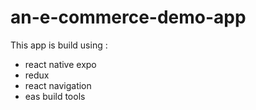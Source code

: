 # an-e-commerce-demo-app
This app is build using :
- react native expo 
- redux 
- react navigation 
- eas build tools 

